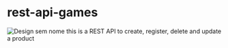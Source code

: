 # rest-api-games
![Design sem nome](https://user-images.githubusercontent.com/77467410/165644830-9bb570b9-f7ad-4918-b645-9732552cabc7.gif)
this is a REST API to create, register, delete and update a product 
